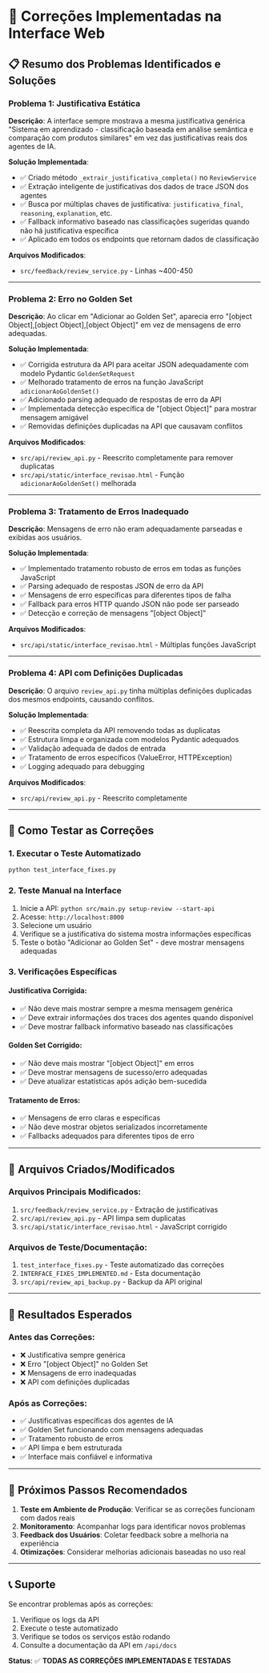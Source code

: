 # 🔧 Correções Implementadas na Interface Web

## 📋 Resumo dos Problemas Identificados e Soluções

### **Problema 1: Justificativa Estática**
**Descrição**: A interface sempre mostrava a mesma justificativa genérica "Sistema em aprendizado - classificação baseada em análise semântica e comparação com produtos similares" em vez das justificativas reais dos agentes de IA.

**Solução Implementada**:
- ✅ Criado método `_extrair_justificativa_completa()` no `ReviewService`
- ✅ Extração inteligente de justificativas dos dados de trace JSON dos agentes
- ✅ Busca por múltiplas chaves de justificativa: `justificativa_final`, `reasoning`, `explanation`, etc.
- ✅ Fallback informativo baseado nas classificações sugeridas quando não há justificativa específica
- ✅ Aplicado em todos os endpoints que retornam dados de classificação

**Arquivos Modificados**:
- `src/feedback/review_service.py` - Linhas ~400-450

---

### **Problema 2: Erro no Golden Set**
**Descrição**: Ao clicar em "Adicionar ao Golden Set", aparecia erro "[object Object],[object Object],[object Object]" em vez de mensagens de erro adequadas.

**Solução Implementada**:
- ✅ Corrigida estrutura da API para aceitar JSON adequadamente com modelo Pydantic `GoldenSetRequest`
- ✅ Melhorado tratamento de erros na função JavaScript `adicionarAoGoldenSet()`
- ✅ Adicionado parsing adequado de respostas de erro da API
- ✅ Implementada detecção específica de "[object Object]" para mostrar mensagem amigável
- ✅ Removidas definições duplicadas na API que causavam conflitos

**Arquivos Modificados**:
- `src/api/review_api.py` - Reescrito completamente para remover duplicatas
- `src/api/static/interface_revisao.html` - Função `adicionarAoGoldenSet()` melhorada

---

### **Problema 3: Tratamento de Erros Inadequado**
**Descrição**: Mensagens de erro não eram adequadamente parseadas e exibidas aos usuários.

**Solução Implementada**:
- ✅ Implementado tratamento robusto de erros em todas as funções JavaScript
- ✅ Parsing adequado de respostas JSON de erro da API
- ✅ Mensagens de erro específicas para diferentes tipos de falha
- ✅ Fallback para erros HTTP quando JSON não pode ser parseado
- ✅ Detecção e correção de mensagens "[object Object]"

**Arquivos Modificados**:
- `src/api/static/interface_revisao.html` - Múltiplas funções JavaScript

---

### **Problema 4: API com Definições Duplicadas**
**Descrição**: O arquivo `review_api.py` tinha múltiplas definições duplicadas dos mesmos endpoints, causando conflitos.

**Solução Implementada**:
- ✅ Reescrita completa da API removendo todas as duplicatas
- ✅ Estrutura limpa e organizada com modelos Pydantic adequados
- ✅ Validação adequada de dados de entrada
- ✅ Tratamento de erros específicos (ValueError, HTTPException)
- ✅ Logging adequado para debugging

**Arquivos Modificados**:
- `src/api/review_api.py` - Reescrito completamente

---

## 🧪 Como Testar as Correções

### 1. **Executar o Teste Automatizado**
```bash
python test_interface_fixes.py
```

### 2. **Teste Manual na Interface**
1. Inicie a API: `python src/main.py setup-review --start-api`
2. Acesse: `http://localhost:8000`
3. Selecione um usuário
4. Verifique se a justificativa do sistema mostra informações específicas
5. Teste o botão "Adicionar ao Golden Set" - deve mostrar mensagens adequadas

### 3. **Verificações Específicas**

#### **Justificativa Corrigida**:
- ✅ Não deve mais mostrar sempre a mesma mensagem genérica
- ✅ Deve extrair informações dos traces dos agentes quando disponível
- ✅ Deve mostrar fallback informativo baseado nas classificações

#### **Golden Set Corrigido**:
- ✅ Não deve mais mostrar "[object Object]" em erros
- ✅ Deve mostrar mensagens de sucesso/erro adequadas
- ✅ Deve atualizar estatísticas após adição bem-sucedida

#### **Tratamento de Erros**:
- ✅ Mensagens de erro claras e específicas
- ✅ Não deve mostrar objetos serializados incorretamente
- ✅ Fallbacks adequados para diferentes tipos de erro

---

## 📁 Arquivos Criados/Modificados

### **Arquivos Principais Modificados**:
1. `src/feedback/review_service.py` - Extração de justificativas
2. `src/api/review_api.py` - API limpa sem duplicatas
3. `src/api/static/interface_revisao.html` - JavaScript corrigido

### **Arquivos de Teste/Documentação**:
1. `test_interface_fixes.py` - Teste automatizado das correções
2. `INTERFACE_FIXES_IMPLEMENTED.md` - Esta documentação
3. `src/api/review_api_backup.py` - Backup da API original

---

## 🎯 Resultados Esperados

### **Antes das Correções**:
- ❌ Justificativa sempre genérica
- ❌ Erro "[object Object]" no Golden Set
- ❌ Mensagens de erro inadequadas
- ❌ API com definições duplicadas

### **Após as Correções**:
- ✅ Justificativas específicas dos agentes de IA
- ✅ Golden Set funcionando com mensagens adequadas
- ✅ Tratamento robusto de erros
- ✅ API limpa e bem estruturada
- ✅ Interface mais confiável e informativa

---

## 🔄 Próximos Passos Recomendados

1. **Teste em Ambiente de Produção**: Verificar se as correções funcionam com dados reais
2. **Monitoramento**: Acompanhar logs para identificar novos problemas
3. **Feedback dos Usuários**: Coletar feedback sobre a melhoria na experiência
4. **Otimizações**: Considerar melhorias adicionais baseadas no uso real

---

## 📞 Suporte

Se encontrar problemas após as correções:
1. Verifique os logs da API
2. Execute o teste automatizado
3. Verifique se todos os serviços estão rodando
4. Consulte a documentação da API em `/api/docs`

**Status**: ✅ **TODAS AS CORREÇÕES IMPLEMENTADAS E TESTADAS**